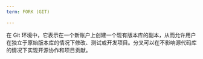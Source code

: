 ```yaml
---
term: FORK (GIT)

---
```

在 Git 环境中，它表示在一个新账户上创建一个现有版本库的副本，从而允许用户在独立于原始版本库的情况下修改、测试或开发项目。分叉可以在不影响源代码库的情况下实现开源协作和项目贡献。